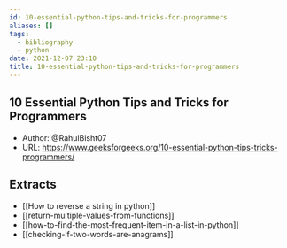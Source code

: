 ```yaml
---
id: 10-essential-python-tips-and-tricks-for-programmers
aliases: []
tags:
  - bibliography
  - python
date: 2021-12-07 23:10
title: 10-essential-python-tips-and-tricks-for-programmers
---
```


## 10 Essential Python Tips and Tricks for Programmers

- Author: @RahulBisht07
- URL: <https://www.geeksforgeeks.org/10-essential-python-tips-tricks-programmers/>

## Extracts

- [[How to reverse a string in python]]
- [[return-multiple-values-from-functions]]
- [[how-to-find-the-most-frequent-item-in-a-list-in-python]]
- [[checking-if-two-words-are-anagrams]]
